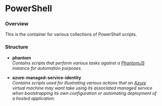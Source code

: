 # PowerShell #

### Overview ###

This is the container for various collections of PowerShell scripts. 

### Structure ###

* **phantom**
  <br />_Contains scripts that perform various tasks against a [PhantomJS](http://phantomjs.org/) instance for automation purposes._
  
* **azure-managed-service-identity**
  <br />_Contains scripts used for illustrating various actions that an [Azure](https://azure.microsoft.com) virtual machine may want take using its associated managed service when bootstrapping its own configuration or automating deployment of a hosted application._